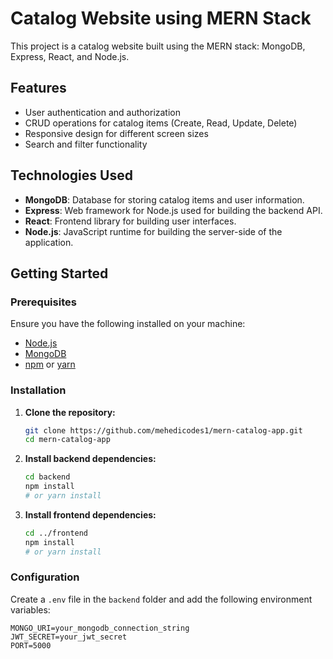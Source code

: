 # Catalog Website using MERN Stack

This project is a catalog website built using the MERN stack: MongoDB, Express, React, and Node.js. 

## Features

- User authentication and authorization
- CRUD operations for catalog items (Create, Read, Update, Delete)
- Responsive design for different screen sizes
- Search and filter functionality

## Technologies Used

- **MongoDB**: Database for storing catalog items and user information.
- **Express**: Web framework for Node.js used for building the backend API.
- **React**: Frontend library for building user interfaces.
- **Node.js**: JavaScript runtime for building the server-side of the application.

## Getting Started

### Prerequisites

Ensure you have the following installed on your machine:

- [Node.js](https://nodejs.org/)
- [MongoDB](https://www.mongodb.com/)
- [npm](https://www.npmjs.com/) or [yarn](https://yarnpkg.com/)

### Installation

1. **Clone the repository:**
    ```sh
    git clone https://github.com/mehedicodes1/mern-catalog-app.git
    cd mern-catalog-app
    ```

2. **Install backend dependencies:**
    ```sh
    cd backend
    npm install
    # or yarn install
    ```

3. **Install frontend dependencies:**
    ```sh
    cd ../frontend
    npm install
    # or yarn install
    ```

### Configuration

Create a `.env` file in the `backend` folder and add the following environment variables:

```env
MONGO_URI=your_mongodb_connection_string
JWT_SECRET=your_jwt_secret
PORT=5000
